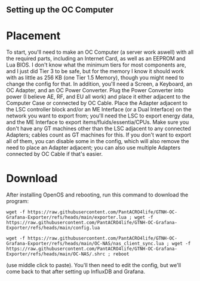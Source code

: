 ## Setting up the OC Computer
# Placement
To start, you'll need to make an OC Computer (a server work aswell) with all the required parts, including 
an Internet Card, as well as an EEPROM and Lua BIOS. I don't know what the minimum tiers for most components 
are, and I just did Tier 3 to be safe, but for the memory I know it should work with as little as 256 KB (one Tier 1.5 Memory), 
though you might need to change the config for that. In addition, you'll need a Screen, a Keyboard, an OC Adapter, and an OC 
Power Converter. Plug the Power Converter into power (I believe AE, RF, and EU all work) and place it either adjacent to the 
Computer Case or connected by OC Cable. Place the Adapter adjacent to the LSC controller block and/or an ME Interface (or a Dual Interface) on 
the network you want to export from; you'll need the LSC to export energy data, and the ME Interface to 
export items/fluids/essentia/CPUs. Make sure you don't have any GT machines other than the LSC adjacent to any connected Adapters; cables 
count as GT machines for this. If you don't want to export all of them, you can disable some in the config, which will also remove the 
need to place an Adapter adjacent; you can also use multiple Adapters connected by OC Cable if that's easier. 

# Download
After installing OpenOS and rebooting, run this command to download the program:

```wget -f https://raw.githubusercontent.com/PantACRO4life/GTNH-OC-Grafana-Exporter/refs/heads/main/exporter.lua ; wget -f https://raw.githubusercontent.com/PantACRO4life/GTNH-OC-Grafana-Exporter/refs/heads/main/config.lua```

```wget -f https://raw.githubusercontent.com/PantACRO4life/GTNH-OC-Grafana-Exporter/refs/heads/main/OC-NAS/nas_client_sync.lua ; wget -f https://raw.githubusercontent.com/PantACRO4life/GTNH-OC-Grafana-Exporter/refs/heads/main/OC-NAS/.shrc ; reboot```

(use middle click to paste). You'll then need to edit the config, but we'll come back to that after setting up InfluxDB and Grafana.

